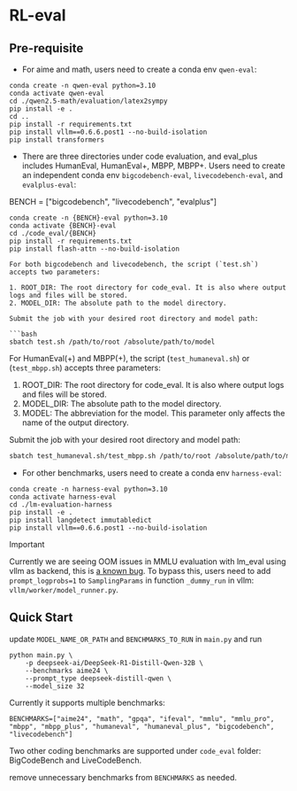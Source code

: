 # RL-eval

## Pre-requisite
- For aime and math, users need to create a conda env `qwen-eval`:
```
conda create -n qwen-eval python=3.10
conda activate qwen-eval
cd ./qwen2.5-math/evaluation/latex2sympy
pip install -e .
cd ..
pip install -r requirements.txt 
pip install vllm==0.6.6.post1 --no-build-isolation
pip install transformers
```

- There are three directories under code evaluation, and eval_plus includes HumanEval, HumanEval+, MBPP, MBPP+. Users need to create an independent conda env `bigcodebench-eval`, `livecodebench-eval`, and `evalplus-eval`:

BENCH = ["bigcodebench", "livecodebench", "evalplus"]

```
conda create -n {BENCH}-eval python=3.10
conda activate {BENCH}-eval
cd ./code_eval/{BENCH}
pip install -r requirements.txt 
pip install flash-attn --no-build-isolation

For both bigcodebench and livecodebench, the script (`test.sh`) accepts two parameters:

1. ROOT_DIR: The root directory for code_eval. It is also where output logs and files will be stored.
2. MODEL_DIR: The absolute path to the model directory.

Submit the job with your desired root directory and model path:

```bash
sbatch test.sh /path/to/root /absolute/path/to/model
```

For HumanEval(+) and MBPP(+), the script (`test_humaneval.sh`) or (`test_mbpp.sh`) accepts three parameters:

1. ROOT_DIR: The root directory for code_eval. It is also where output logs and files will be stored.
2. MODEL_DIR: The absolute path to the model directory.
3. MODEL: The abbreviation for the model. This parameter only affects the name of the output directory.

Submit the job with your desired root directory and model path:

```bash
sbatch test_humaneval.sh/test_mbpp.sh /path/to/root /absolute/path/to/model /abbreviation/for/model
```

- For other benchmarks, users need to create a conda env `harness-eval`:
```
conda create -n harness-eval python=3.10
conda activate harness-eval
cd ./lm-evaluation-harness
pip install -e .
pip install langdetect immutabledict
pip install vllm==0.6.6.post1 --no-build-isolation
```

> [!IMPORTANT]  
> Currently we are seeing OOM issues in MMLU evaluation with lm_eval using vllm as backend, this is [a known bug](https://github.com/EleutherAI/lm-evaluation-harness/issues/2490). To bypass this, users need to add `prompt_logprobs=1` to `SamplingParams` in function `_dummy_run` in vllm: `vllm/worker/model_runner.py`.

## Quick Start
update `MODEL_NAME_OR_PATH` and `BENCHMARKS_TO_RUN` in `main.py` and run
```
python main.py \
    -p deepseek-ai/DeepSeek-R1-Distill-Qwen-32B \
    --benchmarks aime24 \
    --prompt_type deepseek-distill-qwen \
    --model_size 32
```

Currently it supports multiple benchmarks: 
```
BENCHMARKS=["aime24", "math", "gpqa", "ifeval", "mmlu", "mmlu_pro", "mbpp", "mbpp_plus", "humaneval", "humaneval_plus", "bigcodebench", "livecodebench"]
```

Two other coding benchmarks are supported under `code_eval` folder: BigCodeBench and LiveCodeBench.

remove unnecessary benchmarks from `BENCHMARKS` as needed.
